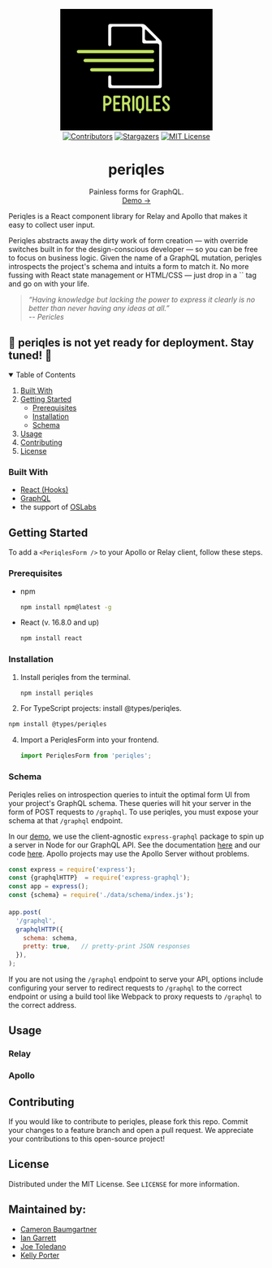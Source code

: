 <p align="center">
<img src="/periqles-logo.png" alt="logo" width="300"/>
<br />
<a href="https://github.com/oslabs-beta/periqles/graphs/contributors"><img src="https://img.shields.io/github/contributors/othneildrew/Best-README-Template.svg?style=for-the-badge" alt="Contributors"></a>
<a href="https://github.com/oslabs-beta/periqles/stargazers"><img src="https://img.shields.io/github/stars/othneildrew/Best-README-Template.svg?style=for-the-badge" alt="Stargazers"></a>
<a href="https://img.shields.io/github/license/othneildrew/Best-README-Template.svg?style=for-the-badge"><img src="https://img.shields.io/github/license/othneildrew/Best-README-Template.svg?style=for-the-badge" alt="MIT License"></a>
</p>

<h1 align="center">periqles</h1>
<p align="center">
  Painless forms for GraphQL.
  <br />
    <a href="">Demo →</a>
</p>

<p>Periqles is a React component library for Relay and Apollo that makes it easy to collect user input.</p>

<p>Periqles abstracts away the dirty work of form creation — with override switches built in for the design-conscious developer — so you can be free to focus on business logic. Given the name of a GraphQL mutation, periqles introspects the project's schema and intuits a form to match it. No more fussing with React state management or HTML/CSS — just drop in a `<PeriqlesForm />` tag and go on with your life.</p>

>*“Having knowledge but lacking the power to express it clearly is no better than never having any ideas at all.”  
-- Pericles*

<h2>🚧 periqles is not yet ready for deployment. Stay tuned! 🚧</h2>

<details open="open">
  <summary>Table of Contents</summary>
  <ol>
    <li>
      <a href="#built-with">Built With</a>
    </li>
    <li>
      <a href="#getting-started">Getting Started</a>
      <ul>
        <li><a href="#prerequisites">Prerequisites</a></li>
        <li><a href="#installation">Installation</a></li>
        <li><a href="#installation">Schema</a></li>
      </ul>
    </li>
    <li><a href="#usage">Usage</a></li>
<!--     <li><a href="#roadmap">Roadmap</a></li> -->
    <li><a href="#contributing">Contributing</a></li>
    <li><a href="#license">License</a></li>
  </ol>
</details>

### Built With

* [React (Hooks)](https://reactjs.org/)
* [GraphQL](https://graphql.org/)
* the support of [OSLabs](https://github.com/open-source-labs)


## Getting Started

To add a `<PeriqlesForm />` to your Apollo or Relay client, follow these steps.

### Prerequisites

* npm
  ```sh
  npm install npm@latest -g
  ```
* React (v. 16.8.0 and up)
  ```sh
  npm install react
  ```

### Installation

1. Install periqles from the terminal.
   ```sh
   npm install periqles
   ```
2. For TypeScript projects: install @types/periqles.
  ```sh
  npm install @types/periqles
  ```
4. Import a PeriqlesForm into your frontend.
   ```MyReactComponent.jsx
   import PeriqlesForm from 'periqles';
   ```

### Schema

Periqles relies on introspection queries to intuit the optimal form UI from your project's GraphQL schema. These queries will hit your server in the form of POST requests to `/graphql`. To use periqles, you must expose your schema at that `/graphql` endpoint. 

In our [demo](https://github.com/oslabs-beta/periqles-demo), we use the client-agnostic `express-graphql` package to spin up a server in Node for our GraphQL API. See the documentation [here](https://graphql.org/graphql-js/express-graphql/) and our code [here](https://github.com/oslabs-beta/periqles-demo/blob/main/server.js). Apollo projects may use the Apollo Server without problems.

```server.js
const express = require('express');
const {graphqlHTTP}  = require('express-graphql');
const app = express();
const {schema} = require('./data/schema/index.js');

app.post(
  '/graphql',
  graphqlHTTP({
    schema: schema,
    pretty: true,   // pretty-print JSON responses
  }),
);
```

If you are not using the `/graphql` endpoint to serve your API, options include configuring your server to redirect requests to `/graphql` to the correct endpoint or using a build tool like Webpack to proxy requests to `/graphql` to the correct address.

## Usage

### Relay

### Apollo


<!-- ## Roadmap -->

<!-- See the [open issues](https://github.com/oslabs-beta/periqles/issues) for a list of proposed features and known issues. -->



## Contributing

If you would like to contribute to periqles, please fork this repo. Commit your changes to a feature branch and open a pull request. We appreciate your contributions to this open-source project!


## License

Distributed under the MIT License. See `LICENSE` for more information.


## Maintained by:

- [Cameron Baumgartner](https://github.com/cameronbaumgartner)
- [Ian Garrett](https://github.com/eeeeean)
- [Joe Toledano](https://github.com/JosephToledano)
- [Kelly Porter](https://github.com/kporter101)
